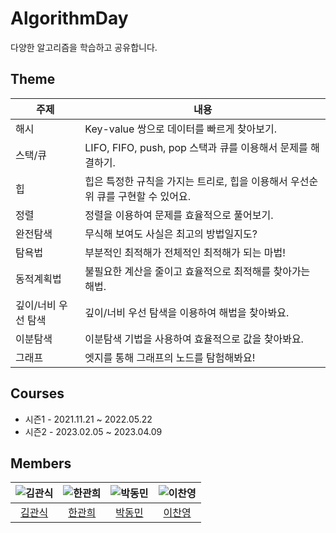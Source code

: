# AlgorithmDay
다양한 알고리즘을 학습하고 공유합니다.  

## Theme

| 주제                | 내용                                                                         |
| ------------------ | --------------------------------------------------------------------------- |
| 해시                |  Key-value 쌍으로 데이터를 빠르게 찾아보기.                                         |
| 스택/큐             |  LIFO, FIFO, push, pop 스택과 큐를 이용해서 문제를 해결하기.                          |
| 힙                 |   힙은 특정한 규칙을 가지는 트리로, 힙을 이용해서 우선순위 큐를 구현할 수 있어요.              |
| 정렬                |   정렬을 이용하여 문제를 효율적으로 풀어보기.                                          |
| 완전탐색             |   무식해 보여도 사실은 최고의 방법일지도?                                             |
| 탐욕법              |   부분적인 최적해가 전체적인 최적해가 되는 마법!                                        |
| 동적계획법           |   불필요한 계산을 줄이고 효율적으로 최적해를 찾아가는 해법.                                |
| 깊이/너비 우선 탐색    |   깊이/너비 우선 탐색을 이용하여 해법을 찾아봐요.                                       |
| 이분탐색             |   이분탐색 기법을 사용하여 효율적으로 값을 찾아봐요.                                     |
| 그래프              |  엣지를 통해 그래프의 노드를 탐험해봐요!                                               |

## Courses

- 시즌1 - 2021.11.21 ~ 2022.05.22  
- 시즌2 - 2023.02.05 ~ 2023.04.09

## Members

|![김관식](https://avatars.githubusercontent.com/u/39869096?v=4)|![한관희](https://avatars.githubusercontent.com/u/85067003?v=4)|![박동민](https://avatars.githubusercontent.com/u/52882799?v=4)|![이찬영](https://avatars.githubusercontent.com/u/53773324?v=4)| 
|:---------:|:---------:|:---------:|:---------:|
|[김관식](https://github.com/gwansikk)|[한관희](https://github.com/DevLime00)|[박동민](https://github.com/chattymin)|[이찬영](https://github.com/Lets-Gitit)|
